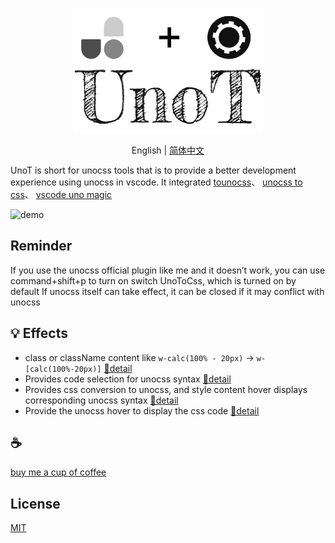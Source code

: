 <p align="center">
  <img height="200" src="./assets/kv.png" alt="UnoT">
</p>
<p align="center"> English | <a href="./README_zh.md">简体中文</a></p>


UnoT is short for unocss tools that is to provide a better development experience using unocss in vscode. It integrated [tounocss](https://github.com/Simon-He95/tounocss)、 [unocss to css](https://github.com/Simon-He95/unocss-to-css)、 [vscode uno magic](https://github.com/Simon-He95/vscode-uno-magic)

![demo](/assets/demo.gif)

## Reminder
If you use the unocss official plugin like me and it doesn’t work, you can use command+shift+p to turn on switch UnoToCss, which is turned on by default
If unocss itself can take effect, it can be closed if it may conflict with unocss

## 💡 Effects
- class or className content like `w-calc(100% - 20px)` -> `w-[calc(100%-20px)]` [🔎detail](https://github.com/Simon-He95/vscode-uno-magic)
- Provides code selection for unocss syntax [🔎detail](https://github.com/Simon-He95/vscode-uno-magic)
- Provides css conversion to unocss, and style content hover displays corresponding unocss syntax [🔎detail](https://github.com/Simon-He95/tounocss)
- Provide the unocss hover to display the css code [🔎detail](https://github.com/Simon-He95/unocss-to-css)

## :coffee:

[buy me a cup of coffee](https://github.com/Simon-He95/sponsor)

## License

[MIT](./license)
